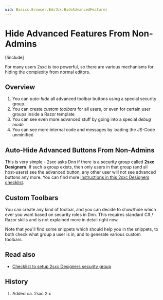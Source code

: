```yaml
---
uid: Basics.Browser.EditUx.HideAdvancedFeatures
---
```


# Hide Advanced Features From Non-Admins 

[!include[](~/basics/stack/_shared-float-summary.md)]
<style>.context-box-summary .browser-edit { visibility: visible; }</style>

For many users 2sxc is too powerful, so there are various mechanisms for hiding the complexity from normal editors. 

## Overview

1. You can _auto-hide_ all advanced toolbar buttons using a special security group.
2. You can create _custom toolbars_ for all users, or even for certain user groups inside a Razor template
3. You can see even more advanced stuff by going into a special _debug mode_
4. You can see more internal code and messages by loading the JS-Code unminified

## Auto-Hide Advanced Buttons From Non-Admins

This is very simple - 2sxc asks Dnn if there is a security group called **2sxc Designers**. If such a group exists, then only users in that group (and all host-users) see the advanced button, any other user will not see advanced buttons any more. You can find more [instructions in this 2sxc Designers checklist](xref:Checklist.AdminsNoAdvFeatures).

## Custom Toolbars

You can create any kind of toolbar, and you can decide to show/hide which ever you want based on security roles in Dnn. This requires standard C# / Razor skills and is not explained more in detail right now. 

Note that you'll find some snippets which should help you in the snippets, to both check what group a user is in, and to generate various custom toolbars. 


## Read also

* [Checklist to setup 2sxc Designers security group](xref:Checklist.AdminsNoAdvFeatures)



## History

1. Added ca. 2sxc 2.x
